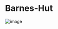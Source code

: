 # Barnes-Hut

![image](https://user-images.githubusercontent.com/60418809/168102762-44655ab3-3fb8-4600-9699-c8cf09ab52a2.png)
